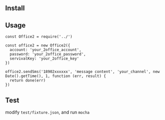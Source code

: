 ## Install


## Usage
```
const Office2 = require('../')

const office2 = new Office2({
  account: 'your_2office_account',
  password: 'your_2office_password',
  servivalKey: 'your_2office_key'
})

office2.sendSms('18902xxxxxx', 'message content', 'your_channel', new Date().getTime(), 1, function (err, result) {
  return done(err)
})
```

## Test

modify `test/fixture.json`, and run `mocha`
